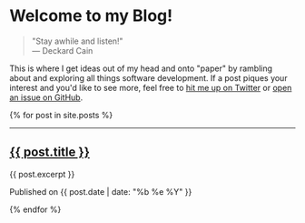 # Welcome to my Blog!

> "Stay awhile and listen!"<br>
> — Deckard Cain

This is where I get ideas out of my head and onto "paper" by rambling about and exploring all things software development. If a post piques your interest and you'd like to see more, feel free to [hit me up on Twitter](https://twitter.com/dillon_redding) or [open an issue on GitHub](https://github.com/dillonredding/dillonredding.github.io/issues/new).

{% for post in site.posts %}

<hr/>
<h2>
  <a href="{{ post.url }}">{{ post.title }}</a>
</h2>
<p class="summary">{{ post.excerpt }}</p>
<p>Published on {{ post.date | date: "%b %e %Y" }}</p>

{% endfor %}
